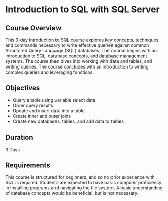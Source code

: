 # Introduction to SQL with SQL Server

## Course Overview

This 3-day Introduction to SQL course explores key concepts, techniques, and commands necessary to write effective queries against common Structured Query Language (SQL) databases. The course begins with an introduction to SQL, database concepts, and database management systems. The course then dives into working with data and tables, and writing queries. The course concludes with an introduction to writing complex queries and leveraging functions.

## Objectives

- Query a table using variable select data
- Order query results
- Update and insert data into a table
- Create inner and outer joins
- Create new databases, tables, and add data to tables

## Duration

3 Days

## Requirements

This course is structured for beginners, and so no prior experience with SQL is required. Students are expected to have basic computer proficiency in installing programs and navigating the file system. A basic understanding of database concepts would be beneficial, but is not necessary. 